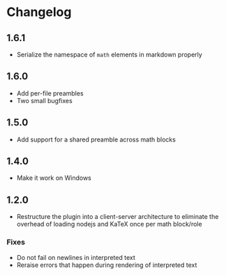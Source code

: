 # Changelog

## 1.6.1

- Serialize the namespace of `math` elements in markdown properly

## 1.6.0

- Add per-file preambles
- Two small bugfixes

## 1.5.0

- Add support for a shared preamble across math blocks

## 1.4.0

- Make it work on Windows

## 1.2.0

- Restructure the plugin into a client-server architecture to eliminate the
  overhead of loading nodejs and KaTeX once per math block/role

### Fixes

- Do not fail on newlines in interpreted text
- Reraise errors that happen during rendering of interpreted text
